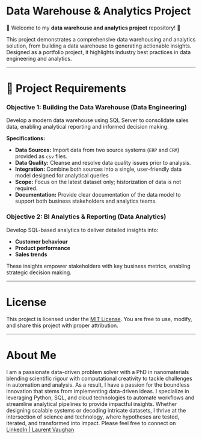 # Data Warehouse & Analytics Project

🚀 Welcome to my **data warehouse and analytics project** repository! 🚀

This project demonstrates a comprehensive data warehousing and analytics solution, from building a data warehouse to generating actionable insights. Designed as a portfolio project, it highlights industry best practices in data engineering and analytics.

---

# 📜 **Project Requirements**

### **Objective 1: Building the Data Warehouse (Data Engineering)**

Develop a modern data warehouse using SQL Server to consolidate sales data, enabling analytical reporting and informed decision making.

**Specifications:**
- **Data Sources:** Import data from two source systems (`ERP` and `CRM`) provided as `csv` files.
- **Data Quality:** Cleanse and resolve data quality issues prior to analysis.
- **Integration:** Combine both sources into a single, user-friendly data model designed for analytical queries
- **Scope:** Focus on the latest dataset only; historization of data is not required.
- **Documentation:** Provide clear documentation of the data model to support both business stakeholders and analytics teams.

### **Objective 2: BI Analytics & Reporting (Data Analytics)**

Develop SQL-based analytics to deliver detailed insights into:

- **Customer behaviour**
- **Product performance**
- **Sales trends**

These insights empower stakeholders with key business metrics, enabling strategic decision making.

---

# **License**

This project is licensed under the [MIT License](https://choosealicense.com/licenses/mit/). You are free to use, modify, and share this project with proper attribution.

---

# **About Me**

I am a passionate data-driven problem solver with a PhD in nanomaterials blending scientific rigour with computational creativity to tackle challenges in automation and analysis. As a result, I have a passion for the boundless innovation that stems from implementing data-driven ideas. I specialize in leveraging Python, SQL, and cloud technologies to automate workflows and streamline analytical pipelines to provide impactful insights. Whether designing scalable systems or decoding intricate datasets, I thrive at the intersection of science and technology, where hypotheses are tested, iterated, and transformed into impact. Please feel free to connect on [LinkedIn | Laurent Vaughan](https://www.linkedin.com/in/laurent-vaughan-38762814b/)
